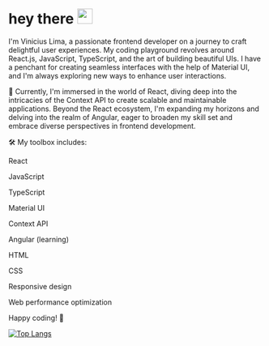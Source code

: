<h1>
 hey there
 <img src="https://media.giphy.com/media/hvRJCLFzcasrR4ia7z/giphy.gif" width="30px"/>
</h1> I'm Vinicius Lima, a passionate frontend developer on a journey to craft delightful user experiences. My coding playground revolves around React.js, JavaScript, TypeScript, and the art of building beautiful UIs. I have a penchant for creating seamless interfaces with the help of Material UI, and I'm always exploring new ways to enhance user interactions.

🚀 Currently, I'm immersed in the world of React, diving deep into the intricacies of the Context API to create scalable and maintainable applications. Beyond the React ecosystem, I'm expanding my horizons and delving into the realm of Angular, eager to broaden my skill set and embrace diverse perspectives in frontend development.

🛠️ My toolbox includes:

React

JavaScript

TypeScript

Material UI

Context API

Angular (learning)

HTML

CSS

Responsive design

Web performance optimization


 Happy coding! 🚀


[![Top Langs](https://github-readme-stats.vercel.app/api/top-langs/?username=ViniciusLima93&layout=compact&theme=vision-friendly-dark)](https://github.com/anuraghazra/github-readme-stats)


